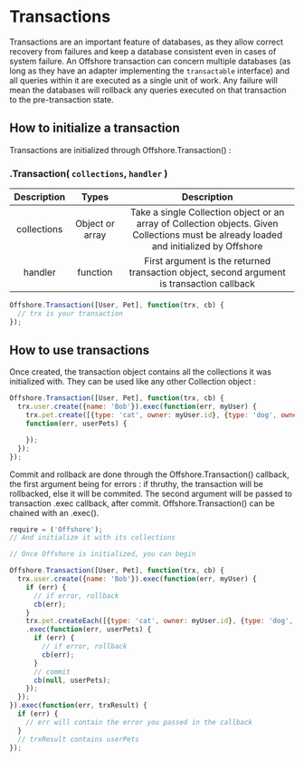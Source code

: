 # Transactions

Transactions are an important feature of databases, as they allow correct recovery from failures and keep a database consistent even in cases of system failure. An Offshore transaction can concern multiple databases (as long as they have an adapter implementing the `transactable` interface) and all queries within it are executed as a single unit of work. Any failure will mean the databases will rollback any queries executed on that transaction to the pre-transaction state.

## How to initialize a transaction

Transactions are initialized through Offshore.Transaction() :

### .Transaction( `collections`, `handler` )

| Description | Types | Description |
|    :---:    | :---: |    :---:    |
| collections | Object or array | Take a single Collection object or an array of Collection objects. Given Collections must be already loaded and initialized by Offshore |
| handler | function | First argument is the returned transaction object, second argument is transaction callback |


```javascript
Offshore.Transaction([User, Pet], function(trx, cb) {
  // trx is your transaction
});
```

## How to use transactions

Once created, the transaction object contains all the collections it was initialized with.
They can be used like any other Collection object :

```javascript
Offshore.Transaction([User, Pet], function(trx, cb) {
  trx.user.create({name: 'Bob'}).exec(function(err, myUser) {
    trx.pet.create([{type: 'cat', owner: myUser.id}, {type: 'dog', owner: myUser.id}],
    function(err, userPets) {

    });
  });
});
```

Commit and rollback are done through the Offshore.Transaction() callback, the first
argument being for errors : if thruthy, the transaction will be rollbacked, else it will
be commited. The second argument will be passed to transaction .exec callback, after commit.
Offshore.Transaction() can be chained with an .exec().

```javascript
require = ('Offshore');
// And initialize it with its collections

// Once Offshore is initialized, you can begin

Offshore.Transaction([User, Pet], function(trx, cb) {
  trx.user.create({name: 'Bob'}).exec(function(err, myUser) {
    if (err) {
      // if error, rollback
      cb(err);
    }
    trx.pet.createEach([{type: 'cat', owner: myUser.id}, {type: 'dog', owner: myUser.id}])
    .exec(function(err, userPets) {
      if (err) {
        // if error, rollback
        cb(err);
      }
      // commit
      cb(null, userPets);
    });
  });
}).exec(function(err, trxResult) {
  if (err) {
    // err will contain the error you passed in the callback
  }
  // trxResult contains userPets
});
```
